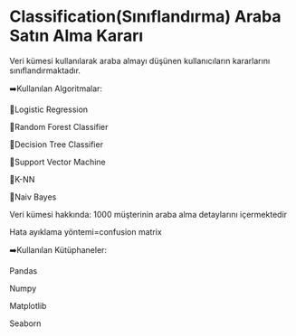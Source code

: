 # Classification(Sınıflandırma) Araba Satın Alma Kararı
Veri kümesi kullanılarak araba almayı düşünen kullanıcıların kararlarını sınıflandırmaktadır.

➡️Kullanılan Algoritmalar:

🔹Logistic Regression

🔹Random Forest Classifier

🔹Decision Tree Classifier

🔹Support Vector Machine

🔹K-NN

🔹Naiv Bayes

Veri kümesi hakkında: 1000 müşterinin araba alma detaylarını içermektedir

Hata ayıklama yöntemi=confusion matrix

➡️Kullanılan Kütüphaneler:

Pandas

Numpy

Matplotlib

Seaborn 

